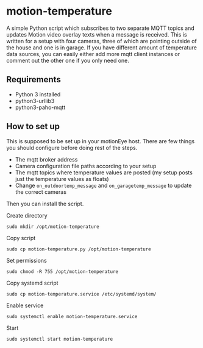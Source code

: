 # motion-temperature

A simple Python script which subscribes to two separate MQTT topics and updates Motion video overlay texts when a message is received. This is written for a setup with four cameras, three of which are pointing outside of the house and one is in garage. If you have different amount of temperature data sources, you can easily either add more mqtt client instances or comment out the other one if you only need one.

## Requirements
- Python 3 installed
- python3-urllib3
- python3-paho-mqtt

## How to set up

This is supposed to be set up in your motionEye host. There are few things you should configure before doing rest of the steps.

* The mqtt broker address
* Camera configuration file paths according to your setup
* The mqtt topics where temperature values are posted (my setup posts just the temperature values as floats)
* Change ```on_outdoortemp_message``` and ```on_garagetemp_message``` to update the correct cameras

Then you can install the script.

Create directory 

```shell
sudo mkdir /opt/motion-temperature
```

Copy script

```shell
sudo cp motion-temperature.py /opt/motion-temperature
```

Set permissions

```shell
sudo chmod -R 755 /opt/motion-temperature
```

Copy systemd script

```shell
sudo cp motion-temperature.service /etc/systemd/system/
```

Enable service

```shell
sudo systemctl enable motion-temperature.service
```

Start

```shell
sudo systemctl start motion-temperature
```
